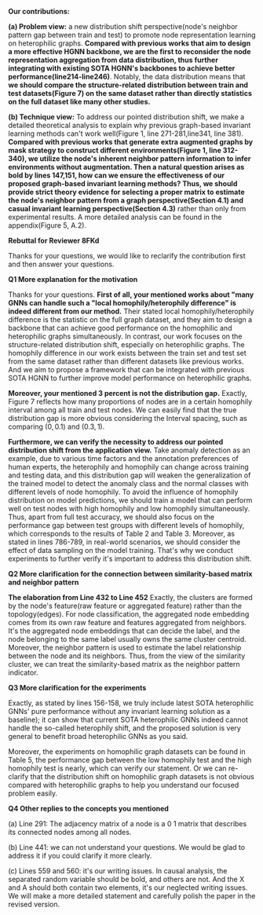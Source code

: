 **Our contributions:**

**(a) Problem view:** a new distribution shift perspective(node's neighbor pattern gap between train and test) to promote node representation learning on heterophilic graphs. **Compared with previous works that aim to design a more effective HGNN backbone, we are the first to reconsider the node representation aggregation from data distribution, thus further integrating with existing SOTA HGNN's backbones to achieve better performance(line214-line246)**. Notably, the data distribution means that **we should compare the structure-related distribution between train and test datasets(Figure 7) on the same dataset rather than directly statistics on the full dataset like many other studies.** 

**(b) Technique view:** To address our pointed distribution shift, we make a detailed theoretical analysis to explain why previous graph-based invariant learning methods can't work well(Figure 1, line 271-281,line341, line 381). **Compared with previous works that generate extra augmented graphs by mask strategy to construct different environments(Figure 1, line 312-340), we utilize the node's inherent neighbor pattern information to infer environments without augmentation. Then a natural question arises as bold by lines 147,151, how can we ensure the effectiveness of our proposed graph-based invariant learning methods? Thus, we should provide strict theory evidence for selecting a proper matrix to estimate the node's neighbor pattern from a graph perspective(Section 4.1) and casual invariant learning perspective(Section 4.3)** rather than only from experimental results. A more detailed analysis can be found in the appendix(Figure 5, A.2).



**Rebuttal for Reviewer 8FKd** 

Thanks for your questions, we would like to reclarify the contribution first and then answer your questions.

**Q1 More explanation for the motivation**

Thanks for your questions. **First of all, your mentioned works about "many GNNs can handle such a "local homophily/heterophily difference" is indeed different from our method.** Their stated local homophily/heterophily difference is the statistic on the full graph dataset, and they aim to design a backbone that can achieve good performance on the homophilic and heterophilic graphs simultaneously. In contrast, our work focuses on the structure-related distribution shift, especially on heterophilic graphs. The homophily difference in our work exists between the train set and test set from the same dataset rather than different datasets like previous works. And we aim to propose a framework that can be integrated with previous SOTA HGNN to further improve model performance on heterophilic graphs.

**Moreover, your mentioned 3 percent is not the distribution gap.** Exactly, Figure 7 reflects how many proportions of nodes are in a certain homophily interval among all train and test nodes. We can easily find that the true distribution gap is more obvious considering the Interval spacing, such as comparing $(0,0.1)$ and $(0.3,1)$. 

**Furthermore, we can verify the necessity to address our pointed distribution shift from the application view.** Take anomaly detection as an example, due to various time factors and the annotation preferences of human experts, the heterophily and homophily can change across training and testing data, and this distribution gap will weaken the generalization of the trained model to detect the anomaly class and the normal classes with different levels of node homophily. To avoid the influence of homophily distribution on model predictions, we should train a model that can perform well on test nodes with high homophily and low homophily simultaneously. Thus, apart from full test accuracy, we should also focus on the performance gap between test groups with different levels of homophily, which corresponds to the results of Table 2 and Table 3. Moreover, as stated in lines 786-789, in real-world scenarios, we should consider the effect of data sampling on the model training. That's why we conduct experiments to further verify it's important to address this distribution shift.

**Q2 More clarification for the connection between similarity-based matrix and neighbor pattern**

**The elaboration from Line 432 to Line 452** Exactly, the clusters are formed by the node's feature(raw feature or aggregated feature) rather than the topology(edges). For node classification, the aggregated node embedding comes from its own raw feature and features aggregated from neighbors. It's the aggregated node embeddings that can decide the label, and the node belonging to the same label usually owns the same cluster centroid. Moreover, the neighbor pattern is used to estimate the label relationship between the node and its neighbors. Thus, from the view of the similarity cluster, we can treat the similarity-based matrix as the neighbor pattern indicator.

**Q3 More clarification for the experiments**

Exactly, as stated by lines 156-158, we truly include latest SOTA heterophilic GNNs' pure performance without any invariant learning solution as a baseline); it can show that current SOTA heterophilic GNNs indeed cannot handle the so-called heterophily shift, and the proposed solution is very general to benefit broad heterophilic GNNs as you said.

Moreover, the experiments on homophilic graph datasets can be found in Table 5, the performance gap between the low homophily test and the high homophily test is nearly, which can verify our statement. Or we can re-clarify that the distribution shift on homophilic graph datasets is not obvious compared with heterophilic graphs to help you understand our focused problem easily.


**Q4 Other replies to the concepts you mentioned**

(a) Line 291: The adjacency matrix of a node is a 0 1 matrix that describes its connected nodes among all nodes.

(b) Line 441: we can not understand your questions. We would be glad to address it if you could clarify it more clearly.

(c) Lines 559 and 560: it's our writing issues. In causal analysis, the separated random variable should be bold, and others are not. And the X and A should both contain two elements, it's our neglected writing issues.  We will make a more detailed statement and carefully polish the paper in the revised version.